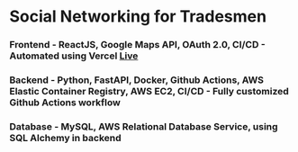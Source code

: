 # Social Networking for Tradesmen

### Frontend - ReactJS, Google Maps API, OAuth 2.0, CI/CD - Automated using Vercel [Live](https://karenslist.vercel.app)

### Backend - Python, FastAPI, Docker, Github Actions, AWS Elastic Container Registry, AWS EC2, CI/CD - Fully customized Github Actions workflow

### Database - MySQL, AWS Relational Database Service, using SQL Alchemy in backend
